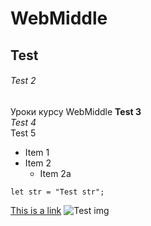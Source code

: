 # WebMiddle
## Test
###### Test 2
Уроки курсу WebMiddle
**Test 3**  
*Test 4*  
Test 5  
* Item 1
* Item 2
  * Item 2a 
```
let str = "Test str";
```
[This is a link](https://google.com.ua)
![Test img](https://github.blog/wp-content/uploads/2022/03/1200x630-GitHub-1.png?fit=2400%2C1254)
